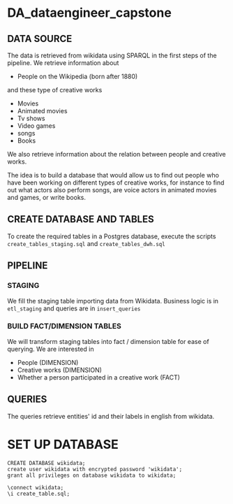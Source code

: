 # DA_dataengineer_capstone

## DATA SOURCE



The data is retrieved from wikidata using SPARQL in the first steps of the pipeline.
We retrieve information about 

* People on the Wikipedia (born after 1880)

and these type of creative works


* Movies
* Animated movies
* Tv shows
* Video games
* songs 
* Books

We also retrieve information about the relation between people and creative works. 

The idea is to build a database that would allow us to find out people who have been working on different types of creative works, for instance to find out what actors also perform songs, are voice actors in animated movies and games, or write books.


## CREATE DATABASE AND TABLES

To create the required tables in a Postgres database, execute the scripts `create_tables_staging.sql` and `create_tables_dwh.sql`

## PIPELINE

### STAGING

We fill the staging table importing data from Wikidata. Business logic is in `etl_staging` and queries are in `insert_queries`

### BUILD FACT/DIMENSION TABLES

We will transform staging tables into fact / dimension table for ease of querying. We are interested in 

* People (DIMENSION)
* Creative works (DIMENSION)
* Whether a person participated in a creative work (FACT)

## QUERIES

The queries retrieve entities' id and their labels in english from wikidata.


# SET UP DATABASE

```
CREATE DATABASE wikidata;
create user wikidata with encrypted password 'wikidata';
grant all privileges on database wikidata to wikidata;

\connect wikidata;
\i create_table.sql;
```